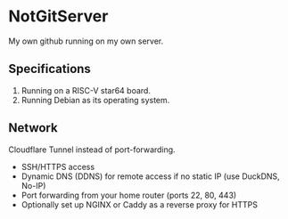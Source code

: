 # NotGitServer
My own github running on my own server.

## Specifications
1. Running on a RISC-V star64 board.
2. Running Debian as its operating system.

## Network
Cloudflare Tunnel instead of port-forwarding.
- SSH/HTTPS access
- Dynamic DNS (DDNS) for remote access if no static IP (use DuckDNS, No-IP)
- Port forwarding from your home router (ports 22, 80, 443)
- Optionally set up NGINX or Caddy as a reverse proxy for HTTPS
